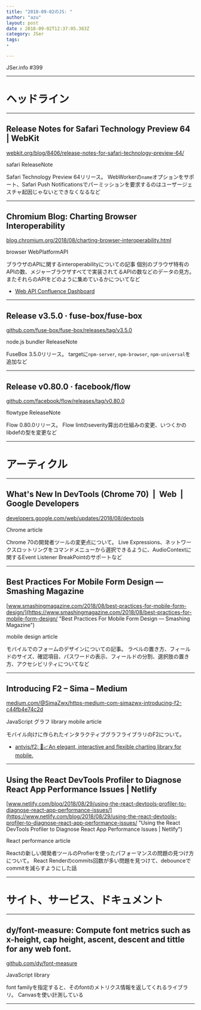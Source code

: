 ```yaml
---
title: "2018-09-02のJS: "
author: "azu"
layout: post
date : 2018-09-02T12:37:05.383Z
category: JSer
tags:
-

---
```


JSer.info #399

----

<h1 class="site-genre">ヘッドライン</h1>

----

## Release Notes for Safari Technology Preview 64 | WebKit
[webkit.org/blog/8406/release-notes-for-safari-technology-preview-64/](https://webkit.org/blog/8406/release-notes-for-safari-technology-preview-64/ "Release Notes for Safari Technology Preview 64 | WebKit")
<p class="jser-tags jser-tag-icon"><span class="jser-tag">safari</span> <span class="jser-tag">ReleaseNote</span></p>

Safari Technology Preview 64リリース。
WebWorkerの`name`オプションをサポート、Safari Push Notificationsでパーミッションを要求するのはユーザージェスチャ起因じゃないとできなくなるなど


----

## Chromium Blog: Charting Browser Interoperability
[blog.chromium.org/2018/08/charting-browser-interoperability.html](https://blog.chromium.org/2018/08/charting-browser-interoperability.html "Chromium Blog: Charting Browser Interoperability")
<p class="jser-tags jser-tag-icon"><span class="jser-tag">browser</span> <span class="jser-tag">WebPlatformAPI</span></p>

ブラウザのAPIに関するinteroperabilityについての記事
個別のブラウザ特有のAPIの数、メジャーブラウザすべてで実装されてるAPIの数などのデータの見方。
またそれらのAPIをどのように集めているかについてなど

- [Web API Confluence Dashboard](https://web-confluence.appspot.com/#!/ "Web API Confluence Dashboard")

----

## Release v3.5.0 · fuse-box/fuse-box
[github.com/fuse-box/fuse-box/releases/tag/v3.5.0](https://github.com/fuse-box/fuse-box/releases/tag/v3.5.0 "Release v3.5.0 · fuse-box/fuse-box")
<p class="jser-tags jser-tag-icon"><span class="jser-tag">node.js</span> <span class="jser-tag">bundler</span> <span class="jser-tag">ReleaseNote</span></p>

FuseBox 3.5.0リリース。
targetに`npm-server`, `npm-browser`, `npm-universal`を追加など


----

## Release v0.80.0 · facebook/flow
[github.com/facebook/flow/releases/tag/v0.80.0](https://github.com/facebook/flow/releases/tag/v0.80.0 "Release v0.80.0 · facebook/flow")
<p class="jser-tags jser-tag-icon"><span class="jser-tag">flowtype</span> <span class="jser-tag">ReleaseNote</span></p>

Flow 0.80.0リリース。
Flow lintのseverity算出の仕組みの変更、いつくかのlibdefの型を変更など


----
<h1 class="site-genre">アーティクル</h1>

----

## What's New In DevTools (Chrome 70)  |  Web  |  Google Developers
[developers.google.com/web/updates/2018/08/devtools](https://developers.google.com/web/updates/2018/08/devtools "What's New In DevTools (Chrome 70)  |  Web  |  Google Developers")
<p class="jser-tags jser-tag-icon"><span class="jser-tag">Chrome</span> <span class="jser-tag">article</span></p>

Chrome 70の開発者ツールの変更点について。
Live Expressions、ネットワークスロットリングをコマンドメニューから選択できるように、AudioContextに関するEvent Listener BreakPointのサポートなど


----

## Best Practices For Mobile Form Design — Smashing Magazine
[www.smashingmagazine.com/2018/08/best-practices-for-mobile-form-design/](https://www.smashingmagazine.com/2018/08/best-practices-for-mobile-form-design/ "Best Practices For Mobile Form Design — Smashing Magazine")
<p class="jser-tags jser-tag-icon"><span class="jser-tag">mobile</span> <span class="jser-tag">design</span> <span class="jser-tag">article</span></p>

モバイルでのフォームのデザインについての記事。
ラベルの置き方、フィールドのサイズ、確認項目、パスワードの表示、フィールドの分割、選択肢の置き方、アクセシビリティについてなど


----

## Introducing F2 – Sima – Medium
[medium.com/@SimaZwx/https-medium-com-simazwx-introducing-f2-c44fb4e74c2d](https://medium.com/@SimaZwx/https-medium-com-simazwx-introducing-f2-c44fb4e74c2d "Introducing F2 – Sima – Medium")
<p class="jser-tags jser-tag-icon"><span class="jser-tag">JavaScript</span> <span class="jser-tag">グラフ</span> <span class="jser-tag">library</span> <span class="jser-tag">mobile</span> <span class="jser-tag">article</span></p>

モバイル向けに作られたインタラクティブグラフライブラリのF2について。

- [antvis/f2: 📱📈An elegant, interactive and flexible charting library for mobile.](https://github.com/antvis/f2/ "antvis/f2: 📱📈An elegant, interactive and flexible charting library for mobile.")

----

## Using the React DevTools Profiler to Diagnose React App Performance Issues | Netlify
[www.netlify.com/blog/2018/08/29/using-the-react-devtools-profiler-to-diagnose-react-app-performance-issues/](https://www.netlify.com/blog/2018/08/29/using-the-react-devtools-profiler-to-diagnose-react-app-performance-issues/ "Using the React DevTools Profiler to Diagnose React App Performance Issues | Netlify")
<p class="jser-tags jser-tag-icon"><span class="jser-tag">React</span> <span class="jser-tag">performance</span> <span class="jser-tag">article</span></p>

Reactの新しい開発者ツールのProfierを使ったパフォーマンスの問題の見つけ方について。
React Renderのcommits回数が多い問題を見つけて、debounceでcommitを減らすようにした話


----
<h1 class="site-genre">サイト、サービス、ドキュメント</h1>

----

## dy/font-measure: Compute font metrics such as x-height, cap height, ascent, descent and tittle for any web font.
[github.com/dy/font-measure](https://github.com/dy/font-measure "dy/font-measure: Compute font metrics such as x-height, cap height, ascent, descent and tittle for any web font.")
<p class="jser-tags jser-tag-icon"><span class="jser-tag">JavaScript</span> <span class="jser-tag">library</span></p>

font familyを指定すると、そのfontのメトリクス情報を返してくれるライブラリ。 Canvasを使い計測している


----
